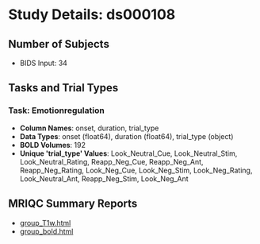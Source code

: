 # Study Details: ds000108

## Number of Subjects
- BIDS Input: 34

## Tasks and Trial Types
### Task: Emotionregulation
- **Column Names**: onset, duration, trial_type
- **Data Types**: onset (float64), duration (float64), trial_type (object)
- **BOLD Volumes**: 192
- **Unique 'trial_type' Values**: Look_Neutral_Cue, Look_Neutral_Stim, Look_Neutral_Rating, Reapp_Neg_Cue, Reapp_Neg_Ant, Reapp_Neg_Rating, Look_Neg_Cue, Look_Neg_Stim, Look_Neg_Rating, Look_Neutral_Ant, Reapp_Neg_Stim, Look_Neg_Ant

## MRIQC Summary Reports
- [group_T1w.html](https://htmlpreview.github.io/?https://github.com/demidenm/openneuro_glmfitlins/blob/main/statsmodel_specs/ds000108/mriqc_summary/group_T1w.html)
- [group_bold.html](https://htmlpreview.github.io/?https://github.com/demidenm/openneuro_glmfitlins/blob/main/statsmodel_specs/ds000108/mriqc_summary/group_bold.html)
